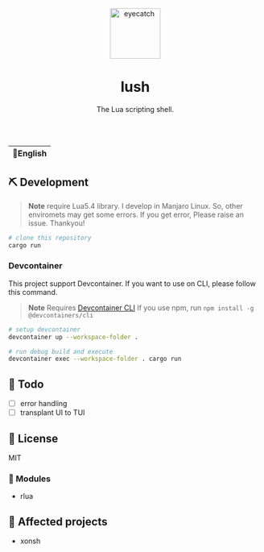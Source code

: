 <div align="center">

<img src="https://emoji2svg.deno.dev/api/🦊" alt="eyecatch" height="100">

# lush

The Lua scripting shell.

<br>
<br>


</div>

<table>
  <thead>
    <tr>
      <th style="text-align:center">🍔English</th>
    </tr>
  </thead>
</table>

<div align="center">

</div>

## ⛏️   Development

> **Note**
> require Lua5.4 library.
> I develop in Manjaro Linux. So, other enviromets may get some errors.
> If you get error, Please raise an issue. Thankyou!

```sh
# clone this repository
cargo run
```

### Devcontainer

This project support Devcontainer.
If you want to use on CLI, please follow this command.

> **Note**
> Requires [Devcontainer CLI](https://github.com/devcontainers/cli)
> If you use npm, run `npm install -g @devcontainers/cli`

```sh
# setup devcontainer
devcontainer up --workspace-folder .

# run debug build and execute
devcontainer exec --workspace-folder . cargo run
```

## 📝 Todo

- [ ] error handling
- [ ] transplant UI to TUI

## 📜 License

MIT

### 🧩 Modules

- rlua

## 👏 Affected projects

- xonsh
